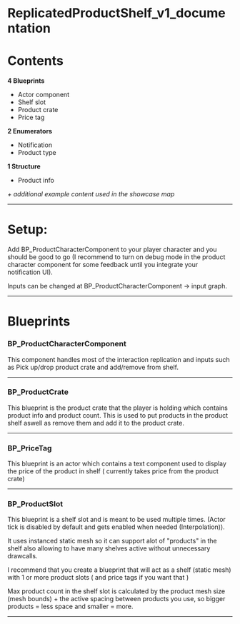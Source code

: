 # ReplicatedProductShelf_v1_documentation


# Contents

**4 Blueprints**
- Actor component
- Shelf slot
- Product crate
- Price tag

**2 Enumerators**
- Notification
- Product type
	
**1 Structure**
- Product info

*+ additional example content used in the showcase map*

---


# Setup:
Add BP_ProductCharacterComponent to your player character and you should be good to go (I recommend to turn on debug mode in the product character component for some feedback until you integrate your notification UI).

Inputs can be changed at BP_ProductCharacterComponent -> input graph.

---


# Blueprints


### BP_ProductCharacterComponent

This component handles most of the interaction replication and inputs such as Pick up/drop product crate and add/remove from shelf.

---
### BP_ProductCrate

This blueprint is the product crate that the player is holding which contains product info and product count. This is used to put products in the product shelf aswell as remove them and add it to the product crate.

---
### BP_PriceTag

This blueprint is an actor which contains a text component used to display the price of the product in shelf ( currently takes price from the product crate)

---
### BP_ProductSlot

This blueprint is a shelf slot and is meant to be used multiple times. (Actor tick is disabled by default and gets enabled when needed (Interpolation)).

It uses instanced static mesh so it can support alot of "products" in the shelf also allowing to have many shelves active without unnecessary drawcalls.
	
I recommend that you create a blueprint that will act as a shelf (static mesh) with 1 or more product slots ( and price tags if you want that )	

Max product count in the shelf slot is calculated by the product mesh size (mesh bounds) + the active spacing between products you use, so bigger products = less space and smaller = more.



---
#